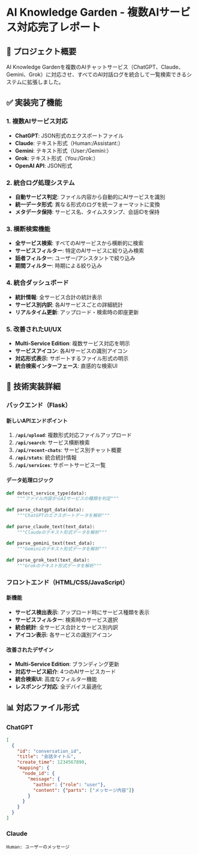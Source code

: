 # AI Knowledge Garden - 複数AIサービス対応完了レポート

## 🎯 プロジェクト概要

AI Knowledge Gardenを複数のAIチャットサービス（ChatGPT、Claude、Gemini、Grok）に対応させ、すべてのAI対話ログを統合して一覧検索できるシステムに拡張しました。

## ✅ 実装完了機能

### 1. 複数AIサービス対応
- **ChatGPT**: JSON形式のエクスポートファイル
- **Claude**: テキスト形式（Human:/Assistant:）
- **Gemini**: テキスト形式（User:/Gemini:）
- **Grok**: テキスト形式（You:/Grok:）
- **OpenAI API**: JSON形式

### 2. 統合ログ処理システム
- **自動サービス判定**: ファイル内容から自動的にAIサービスを識別
- **統一データ形式**: 異なる形式のログを統一フォーマットに変換
- **メタデータ保持**: サービス名、タイムスタンプ、会話IDを保持

### 3. 横断検索機能
- **全サービス検索**: すべてのAIサービスから横断的に検索
- **サービスフィルター**: 特定のAIサービスに絞り込み検索
- **話者フィルター**: ユーザー/アシスタントで絞り込み
- **期間フィルター**: 時期による絞り込み

### 4. 統合ダッシュボード
- **統計情報**: 全サービス合計の統計表示
- **サービス別内訳**: 各AIサービスごとの詳細統計
- **リアルタイム更新**: アップロード・検索時の即座更新

### 5. 改善されたUI/UX
- **Multi-Service Edition**: 複数サービス対応を明示
- **サービスアイコン**: 各AIサービスの識別アイコン
- **対応形式表示**: サポートするファイル形式の明示
- **統合検索インターフェース**: 直感的な検索UI

## 🔧 技術実装詳細

### バックエンド（Flask）

#### 新しいAPIエンドポイント
1. **`/api/upload`**: 複数形式対応ファイルアップロード
2. **`/api/search`**: サービス横断検索
3. **`/api/recent-chats`**: サービス別チャット概要
4. **`/api/stats`**: 統合統計情報
5. **`/api/services`**: サポートサービス一覧

#### データ処理ロジック
```python
def detect_service_type(data):
    """ファイル内容からAIサービスの種類を判定"""
    
def parse_chatgpt_data(data):
    """ChatGPTのエクスポートデータを解析"""
    
def parse_claude_text(text_data):
    """Claudeのテキスト形式データを解析"""
    
def parse_gemini_text(text_data):
    """Geminiのテキスト形式データを解析"""
    
def parse_grok_text(text_data):
    """Grokのテキスト形式データを解析"""
```

### フロントエンド（HTML/CSS/JavaScript）

#### 新機能
- **サービス検出表示**: アップロード時にサービス種類を表示
- **サービスフィルター**: 検索時のサービス選択
- **統合統計**: 全サービス合計とサービス別内訳
- **アイコン表示**: 各サービスの識別アイコン

#### 改善されたデザイン
- **Multi-Service Edition**: ブランディング更新
- **対応サービス紹介**: 4つのAIサービスカード
- **統合検索UI**: 高度なフィルター機能
- **レスポンシブ対応**: 全デバイス最適化

## 📊 対応ファイル形式

### ChatGPT
```json
[
  {
    "id": "conversation_id",
    "title": "会話タイトル",
    "create_time": 1234567890,
    "mapping": {
      "node_id": {
        "message": {
          "author": {"role": "user"},
          "content": {"parts": ["メッセージ内容"]}
        }
      }
    }
  }
]
```

### Claude
```text
Human: ユーザーのメッセージ


